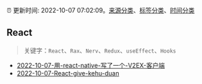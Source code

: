 :alarm_clock: 更新时间: 2022-10-07 07:02:09。[来源分类](../README.md)、[标签分类](../TAGS.md)、[时间分类](../TIMELINE.md)

## React


> 关键字：`React`、`Rax`、`Nerv`、`Redux`、`useEffect`、`Hooks`



- [2022-10-07-用-react-native-写了一个-V2EX-客户端](https://www.v2ex.com/t/885008) 
- [2022-10-07-React-give-kehu-duan](https://www.v2ex.com/t/884989) 